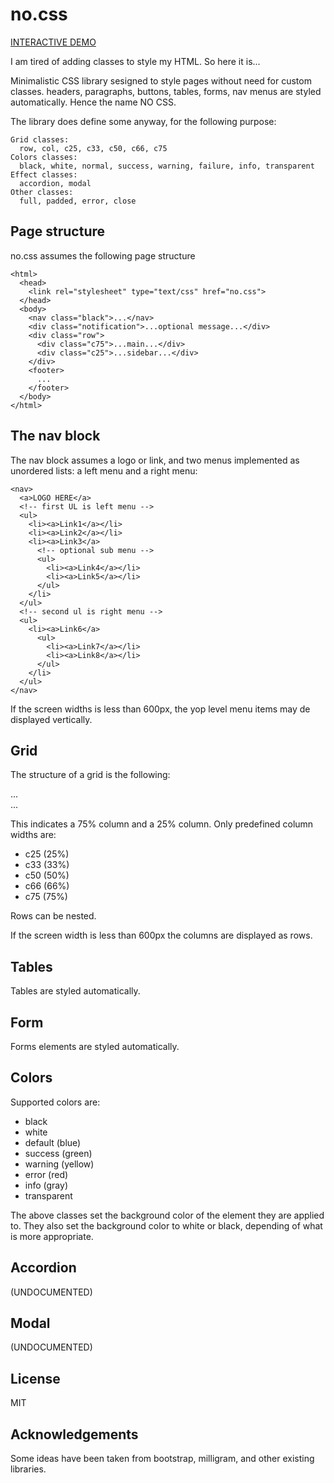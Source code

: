 # no.css

[INTERACTIVE DEMO](https://codepen.io/pen/?template=poyJbze)

I am tired of adding classes to style my HTML. So here it is...

Minimalistic CSS library sesigned to style pages without need for custom classes. 
headers, paragraphs, buttons, tables, forms, nav menus are styled automatically.
Hence the name NO CSS.

The library does define some anyway, for the following purpose:

```
Grid classes:
  row, col, c25, c33, c50, c66, c75
Colors classes:
  black, white, normal, success, warning, failure, info, transparent
Effect classes:
  accordion, modal
Other classes:
  full, padded, error, close
```

## Page structure

no.css assumes the following page structure

```
<html>
  <head>
    <link rel="stylesheet" type="text/css" href="no.css">
  </head>
  <body>
    <nav class="black">...</nav>
    <div class="notification">...optional message...</div>
    <div class="row">
      <div class="c75">...main...</div>
      <div class="c25">...sidebar...</div>
    </div>
    <footer>
      ...
    </footer>
  </body>
</html>
```

## The nav block

The nav block assumes a logo or link, and two menus implemented as unordered lists: a left menu and a right menu:

```
<nav>
  <a>LOGO HERE</a>
  <!-- first UL is left menu -->
  <ul>
    <li><a>Link1</a></li>
    <li><a>Link2</a></li>
    <li><a>Link3</a>
      <!-- optional sub menu -->
      <ul>
        <li><a>Link4</a></li>
        <li><a>Link5</a></li>
      </ul>
    </li>
  </ul>
  <!-- second ul is right menu -->
  <ul>
    <li><a>Link6</a>
      <ul>
        <li><a>Link7</a></li>
        <li><a>Link8</a></li>
      </ul>
    </li>
  </ul>
</nav>
```

If the screen widths is less than 600px, the yop level menu items may de displayed vertically.

## Grid

The structure of a grid is the following:

<div class="row">
   <div class="c75">
     ...
   </div>
   <div class="c25">
     ...
   </div>
</div>

This indicates a 75% column and a 25% column. Only predefined column widths are:

- c25 (25%)
- c33 (33%)
- c50 (50%)
- c66 (66%)
- c75 (75%)

Rows can be nested.

If the screen width is less than 600px the columns are displayed as rows.

## Tables

Tables are styled automatically.

## Form

Forms elements are styled automatically.

## Colors

Supported colors are:

- black
- white
- default (blue)
- success (green)
- warning (yellow)
- error (red)
- info (gray)
- transparent

The above classes set the background color of the element they are applied to. They also set the background color to white or black, depending of what is more appropriate.

## Accordion

(UNDOCUMENTED)

## Modal

(UNDOCUMENTED)

## License 

MIT

## Acknowledgements

Some ideas have been taken from bootstrap, milligram, and other existing libraries.